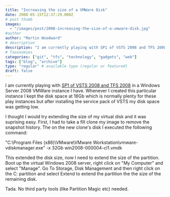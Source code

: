 ```yaml
---
title: "Increasing the size of a VMWare Disk"
date: 2008-05-15T12:37:29.000Z
# post thumb
images:
  - "/images/post/2008-increasing-the-size-of-a-vmware-disk.jpg"
#author
author: "Martin Woodward"
# description
description: "I am currently playing with SP1 of VSTS 2008 and TFS 2008 in a Windows Server 2008 VMWare instance I have."
# Taxonomies
categories: ["git", "tfs", "technology", "gadgets", "web"]
tags: ["blog", "archive"]
type: "regular" # available type (regular or featured)
draft: false
---
```


I am currently playing with [SP1 of VSTS 2008 and TFS 2008](http://blogs.msdn.com/bharry/archive/2008/05/13/vs-vsts-tfs-2008-sp1-beta-is-now-available.aspx) in a Windows Server 2008 VMWare instance I have. Whenever I created this particular instance I kept the disk space at 16Gb which is normally plenty for these play instances but after installing the service pack of VSTS my disk space was getting low.

I thought I would try extending the size of my virtual disk and it was suprising easy. First, I had to take a fill clone my image to remove the snapshot history. The on the new clone's disk I executed the following command:

"C:\Program Files (x86)\VMware\VMware Workstation\vmware-vdiskmanager.exe" -x 32Gb win2008-000004-cl1.vmdk

This extended the disk size, now I need to extend the size of the partition. Boot up the virtual Windows 2008 server, right click on "My Computer" and select "Manage". Go To Storage, Disk Management and then right click on the C: partition and select Extend to extend the partition the the size of the remaining disk.

Tada. No third party tools (like Partition Magic etc) needed.
